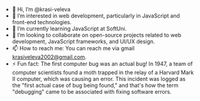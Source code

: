 - 👋 Hi, I’m @krasi-veleva
- 👀 I’m interested in web development, particularly in JavaScript and front-end technologies.
- 🌱 I’m currently learning JavaScript at SoftUni.
- 💞️ I’m looking to collaborate on open-source projects related to web development, JavaScript frameworks, and UI/UX design.
- 📫 How to reach me: You can reach me via gmail krasiveleva2002@gmail.com.
- ⚡ Fun fact: The first computer bug was an actual bug!
  In 1947, a team of computer scientists found a moth trapped in the relay of a Harvard Mark II computer, which was causing an error.
  This incident was logged as the "first actual case of bug being found,"
  and that's how the term "debugging" came to be associated with fixing software errors.


